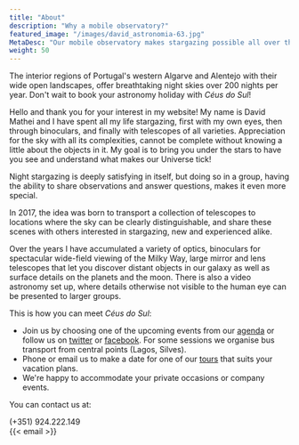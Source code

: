 ```yaml
---
title: "About"
description: "Why a mobile observatory?"
featured_image: "/images/david_astronomia-63.jpg"
MetaDesc: "Our mobile observatory makes stargazing possible all over the western Algarve region. From binoculars to a large dobsonian reflector we have all the tools necessary to enjoy the dark skies."
weight: 50
---
```


The interior regions of Portugal's western Algarve and Alentejo with their wide open landscapes, offer breathtaking night skies over 200 nights per year.
Don't wait to book your astronomy holiday with _Céus do Sul_!

Hello and thank you for your interest in my website! My name is David Mathei and I have spent all my
life stargazing, first with my own eyes, then through binoculars, and finally with telescopes of all varieties.
Appreciation for the sky with all its complexities, cannot be complete without knowing a little about the objects in it.
My goal is to bring you under the stars to have you see and understand what makes our Universe tick!

Night stargazing is deeply satisfying in itself, but doing so in a group, having the ability to share
observations and answer questions, makes it even more special.

In 2017, the idea was born to transport a collection of telescopes to locations where the sky can be clearly distinguishable,
and share these scenes with others interested in stargazing, new and experienced alike.

Over the years I have accumulated a variety of optics,
binoculars for spectacular wide-field viewing of the Milky Way,
large mirror and lens telescopes that let you discover distant objects in our galaxy as well as surface details on the planets and the moon.
There is also a video astronomy set up, where details otherwise not visible to the human eye can be presented to larger groups.

This is how you can meet _Céus do Sul_:

* Join us by choosing one of the upcoming events from our [agenda](/agenda) or follow us on [twitter](https://twitter.com/ceusdosul) or [facebook](https://facebook.com/ceusdosul). For some sessions we organise bus transport from central points (Lagos, Silves).
* Phone or email us to make a date for one of our [tours](/tours) that suits your vacation plans.
* We're happy to accommodate your private occasions or company events.

You can contact us at:

(+351) 924.222.149\
{{< email >}}
